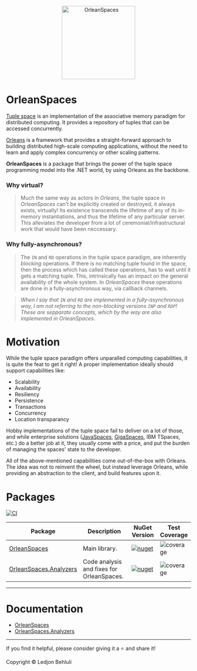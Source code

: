 <p align="center">
  <img src="https://github.com/ledjon-behluli/OrleanSpaces/blob/master/OrleansLogo.png" alt="OrleanSpaces" width="200px"> 
  <h1>OrleanSpaces</h1>
</p>

[Tuple space](https://en.wikipedia.org/wiki/Tuple_space) is an implementation of the associative memory paradigm for distributed computing. It provides a repository of tuples that can be accessed concurrently.

[Orleans](https://dotnet.github.io/orleans/docs/index.html) is a framework that provides a straight-forward approach to building distributed high-scale computing applications, without the need to learn and apply complex concurrency or other scaling patterns. 

**OrleanSpaces** is a package that brings the power of the tuple space programming model into the .NET world, by using Orleans as the backbone.

### Why virtual?
> Much the same way as actors in *Orleans*, the tuple space in *OrleanSpaces* can't be explicitly created or destroyed, it always exists, virtually! Its existence
transcends the lifetime of any of its in-memory instantiations, and thus the lifetime of any particular server. This alleviates the developer from a lot of ceremonial/infrastructural work that would have been neccessary.

### Why fully-asynchronous?
> The `IN` and `RD` operations in the tuple space paradigm, are inherently *blocking* operations. If there is no matching tuple found in the space, then the process which has called these operations, has to wait until it gets a matching tuple. This, intrinsically has an impact on the general availability of the whole system. In *OrleanSpaces* these operations are done in a fully-asynchronous way, via callback channels.

> *When I say that `IN` and `RD` are implemented in a fully-asynchronous way, I am not referring to the *non-blocking* versions `INP` and `RDP`! These are sepparate concepts, which by the way are also implemented in *OrleanSpaces*.*

# Motivation

While the tuple space paradigm offers unparalled computing capabilities, it is quite the feat to get it right! A proper implementation ideally should support capabilities like:

* Scalability
* Availability
* Resiliency
* Persistence
* Transactions
* Concurrency
* Location transparancy

Hobby implementations of the tuple space fail to deliver on a lot of those, and while enterprise solutions ([JavaSpaces](https://www.oracle.com/technical-resources/articles/javase/javaspaces.html), [GigaSpaces](https://www.gigaspaces.com/), IBM TSpaces, etc.) do a better job at it, they usually come with a price, and put the burden of managing the spaces' state to the developer.

All of the above-mentioned capabilities come out-of-the-box with Orleans. The idea was not to reinvent the wheel, but instead leverage Orleans, while providing an abstraction to the client, and build features upon it.

# Packages

[![CI](https://github.com/ledjon-behluli/OrleanSpaces/actions/workflows/ci.yml/badge.svg)](https://github.com/ledjon-behluli/OrleanSpaces/actions/workflows/ci.yml)

|Package|Description|NuGet Version|Test Coverage|
|-|-|-|-|
| [OrleanSpaces](https://www.nuget.org/packages/OrleanSpaces) | Main library. | [![nuget](https://img.shields.io/nuget/v/OrleanSpaces?color=blue)](https://www.nuget.org/packages/OrleanSpaces) | ![coverage](https://img.shields.io/endpoint?url=https://gist.githubusercontent.com/ledjon-behluli/f1e76e073c791df73243a7f113a7e37f/raw/orleanspaces-core.json) |
| [OrleanSpaces.Analyzers](https://www.nuget.org/packages/OrleanSpaces.Analyzers) | Code analysis and fixes for OrleanSpaces. | [![nuget](https://img.shields.io/nuget/v/OrleanSpaces.Analyzers?color=blue)](https://www.nuget.org/packages/OrleanSpaces.Analyzers) | ![coverage](https://img.shields.io/endpoint?url=https://gist.githubusercontent.com/ledjon-behluli/f1e76e073c791df73243a7f113a7e37f/raw/orleanspaces-analyzers.json) |

---

# Documentation

* [OrleanSpaces](https://github.com/ledjon-behluli/OrleanSpaces/blob/master/docs/OrleanSpaces/README.md)
* [OrleanSpaces.Analyzers](https://github.com/ledjon-behluli/OrleanSpaces/blob/master/docs/OrleanSpaces.Analyzers/README.md)

---

If you find it helpful, please consider giving it a ⭐ and share it!

Copyright © Ledjon Behluli
